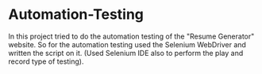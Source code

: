 # Automation-Testing
In this project tried to do the automation testing of the "Resume Generator" website. So for the automation testing used the Selenium WebDriver and written the script on it. (Used Selenium IDE also to perform the play and record type of testing).
